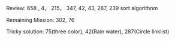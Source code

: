 Review: 658 , 4， 215， 347, 42, 43, 287, 239
sort algorithnm

Remaining Mission:  302, 76

Tricky solution: 75(three color), 42(Rain water), 287(Circle linklist)



